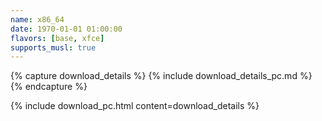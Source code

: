 ```yaml
---
name: x86_64
date: 1970-01-01 01:00:00
flavors: [base, xfce]
supports_musl: true
---
```


{% capture download_details %}
{% include download_details_pc.md %}
{% endcapture %}

{% include download_pc.html content=download_details %}
